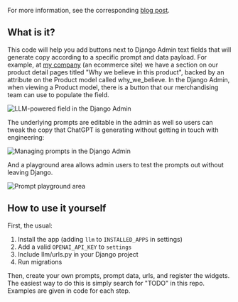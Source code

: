 For more information, see the corresponding [blog post](https://blog.untrod.com/2024/04/llm-chatgpt-powered-django-admin-fields.html).

## What is it?

This code will help you add buttons next to Django Admin text fields that will generate copy according to a specific prompt and data payload. For example, at [my company](https://www.grove.co) (an ecommerce site) we have a section on our product detail pages titled "Why we believe in this product", backed by an attribute on the Product model called why_we_believe. In the Django Admin, when viewing a Product model, there is a button that our merchandising team can use to populate the field.

![LLM-powered field in the Django Admin](https://blog.untrod.com/images/gpt-django-textarea.png)

The underlying prompts are editable in the admin as well so users can tweak the copy that ChatGPT is generating without getting in touch with engineering:

![Managing prompts in the Django Admin](https://blog.untrod.com/images/gpt-django-prompts.png)

And a playground area allows admin users to test the prompts out without leaving Django.

![Prompt playground area](https://blog.untrod.com/images/gpt-django-playground.png)

## How to use it yourself

First, the usual:

1. Install the app (adding `llm` to `INSTALLED_APPS` in settings)
2. Add a valid `OPENAI_API_KEY` to `settings`
3. Include llm/urls.py in your Django project
4. Run migrations

Then, create your own prompts, prompt data, urls, and register the widgets. The easiest way to do this is simply search for "TODO" in this repo. Examples are given in code for each step.

